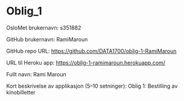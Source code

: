 Oblig_1
=======
OsloMet brukernavn: s351882

GitHub brukernavn: RamiMaroun

GitHub repo URL: https://github.com/DATA1700/oblig-1-RamiMaroun

URL til Heroku app: https://oblig-1-ramimaroun.herokuapp.com/

Fullt navn: Rami Maroun

Kort beskrivelse av applikasjon (5–10 setninger):
Oblig 1: Bestilling av kinobilletter 
